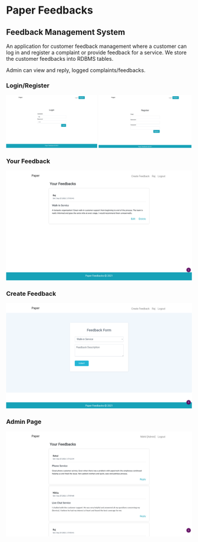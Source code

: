 # Paper Feedbacks
## Feedback Management System

An application for customer feedback management where a customer can log in and register a complaint or provide feedback for a service. We store the customer feedbacks into RDBMS tables.

Admin can view and reply, logged complaints/feedbacks.

### Login/Register
<p float="left">
  <img src="https://github.com/itslastonenikhil/paperfeedbacks/blob/main/screenshots/login.png" width="49%" />
  <img src="https://github.com/itslastonenikhil/paperfeedbacks/blob/main/screenshots/register.png" width="50%" /> 
</p>


### Your Feedback
![Login](https://github.com/itslastonenikhil/paperfeedbacks/blob/main/screenshots/feedbacks.png)

### Create Feedback
![Login](https://github.com/itslastonenikhil/paperfeedbacks/blob/main/screenshots/createfeedback.png)

### Admin Page
![Login](https://github.com/itslastonenikhil/paperfeedbacks/blob/main/screenshots/admin.png)
